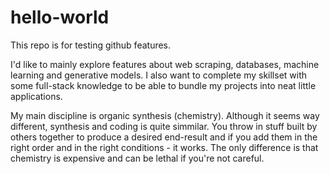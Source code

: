 # hello-world
This repo is for testing github features.

I'd like to mainly explore features about web scraping, databases, machine learning and generative models.
I also want to complete my skillset with some full-stack knowledge to be able to bundle my projects into neat little applications.

My main discipline is organic synthesis (chemistry). Although it seems way different, synthesis and coding is quite simmilar. You throw in stuff built by others together to produce a desired end-result and if you add them in the right order and in the right conditions - it works. The only difference is that chemistry is expensive and can be lethal if you're not careful. 

